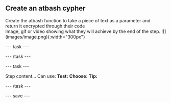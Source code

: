 ## Create an atbash cypher

<div style="display: flex; flex-wrap: wrap">
<div style="flex-basis: 200px; flex-grow: 1; margin-right: 15px;">
Create the atbash function to take a piece of text as a parameter and return it encrypted through their code
</div>
<div>
Image, gif or video showing what they will achieve by the end of the step. ![](images/image.png){:width="300px"}
</div>
</div>

--- task ---



--- /task ---

--- task ---

Step content... 
Can use:
**Test:**
**Choose:**
**Tip:**

--- /task ---

--- save ---